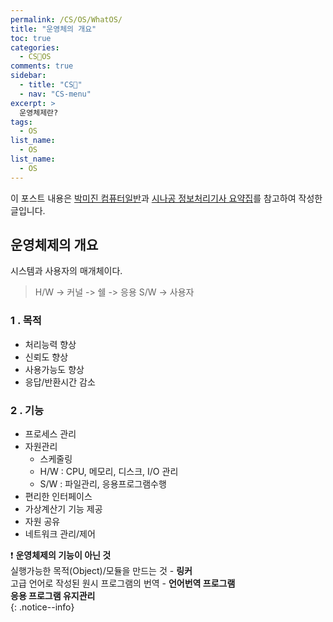 ```yaml
---
permalink: /CS/OS/WhatOS/
title: "운영체의 개요"
toc: true
categories:
  - CS🐰OS
comments: true
sidebar:
  - title: "CS🐰"
  - nav: "CS-menu"
excerpt: >
  운영체제란?
tags:
  - OS
list_name:
  - OS
list_name:
  - OS
---
```

이 포스트 내용은 [박미진 컴퓨터일반](http://www.kyobobook.co.kr/product/detailViewKor.laf?mallGb=KOR&ejkGb=KOR&barcode=9791197154324)과 [시나공 정보처리기사 요약집](#)를 참고하여 작성한 글입니다.


## 운영체제의 개요
시스템과 사용자의 매개체이다.
> H/W -> 커널 -> 쉘 -> 응용 S/W -> 사용자


### 1 . 목적
- 처리능력 향상
- 신뢰도 향상
- 사용가능도 향상
- 응답/반환시간 감소


### 2 . 기능
- 프로세스 관리
- 자원관리
  - 스케줄링
  - H/W : CPU, 메모리, 디스크, I/O 관리
  - S/W : 파일관리, 응용프로그램수행
- 편리한 인터페이스
- 가상계산기 기능 제공
- 자원 공유
- 네트워크 관리/제어

❗️ **운영체제의 기능이 아닌 것**  
실행가능한 목적(Object)/모듈을 만드는 것 - **링커**  
고급 언어로 작성된 원시 프로그램의 번역 - **언어번역 프로그램**  
**응용 프로그램 유지관리**  
{: .notice--info}